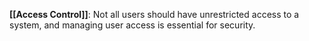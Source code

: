 **[[Access Control]]**: Not all users should have unrestricted access to a system, and managing user access is essential for security.